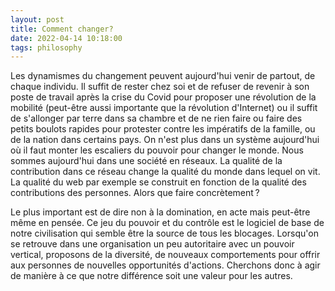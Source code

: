 ```yaml
---
layout: post
title: Comment changer?
date: 2022-04-14 10:18:00
tags: philosophy
---
```


Les dynamismes du changement peuvent aujourd'hui venir de partout, de chaque individu. Il suffit de rester chez soi et de refuser de revenir à son poste de travail après la crise du Covid pour proposer une révolution de la mobilité (peut-être aussi importante que la révolution d'Internet) ou il suffit de s'allonger par terre dans sa chambre et de ne rien faire ou faire des petits boulots rapides pour protester contre les impératifs de la famille, ou de la nation dans certains pays. On n'est plus dans un système aujourd'hui où il faut monter les escaliers du pouvoir pour changer le monde. Nous sommes aujourd'hui dans une société en réseaux. La qualité de la contribution dans ce réseau change la qualité du monde dans lequel on vit. La qualité du web par exemple se construit en fonction de la qualité des contributions des personnes. Alors que faire concrètement ?

Le plus important est de dire non à la domination, en acte mais peut-être même en pensée. Ce jeu du pouvoir et du contrôle est le logiciel de base de notre civilisation qui semble être la source de tous les blocages. Lorsqu'on se retrouve dans une organisation un peu autoritaire avec un pouvoir vertical, proposons de la diversité, de nouveaux comportements pour offrir aux personnes de nouvelles opportunités d'actions. Cherchons donc à agir de manière à ce que notre différence soit une valeur pour les autres.

